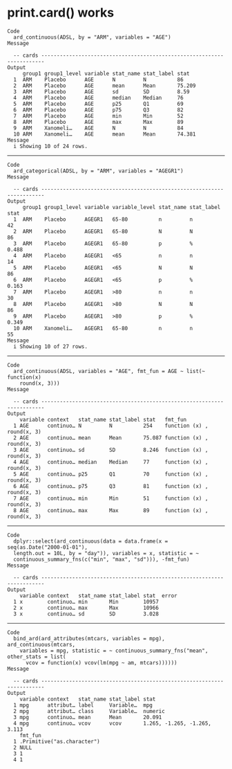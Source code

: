 # print.card() works

    Code
      ard_continuous(ADSL, by = "ARM", variables = "AGE")
    Message
      
      -- cards -----------------------------------------------------------------------
    Output
         group1 group1_level variable stat_name stat_label stat  
      1  ARM    Placebo      AGE      N         N          86    
      2  ARM    Placebo      AGE      mean      Mean       75.209
      3  ARM    Placebo      AGE      sd        SD         8.59  
      4  ARM    Placebo      AGE      median    Median     76    
      5  ARM    Placebo      AGE      p25       Q1         69    
      6  ARM    Placebo      AGE      p75       Q3         82    
      7  ARM    Placebo      AGE      min       Min        52    
      8  ARM    Placebo      AGE      max       Max        89    
      9  ARM    Xanomeli…    AGE      N         N          84    
      10 ARM    Xanomeli…    AGE      mean      Mean       74.381
    Message
      i Showing 10 of 24 rows.

---

    Code
      ard_categorical(ADSL, by = "ARM", variables = "AGEGR1")
    Message
      
      -- cards -----------------------------------------------------------------------
    Output
         group1 group1_level variable variable_level stat_name stat_label stat 
      1  ARM    Placebo      AGEGR1   65-80          n         n          42   
      2  ARM    Placebo      AGEGR1   65-80          N         N          86   
      3  ARM    Placebo      AGEGR1   65-80          p         %          0.488
      4  ARM    Placebo      AGEGR1   <65            n         n          14   
      5  ARM    Placebo      AGEGR1   <65            N         N          86   
      6  ARM    Placebo      AGEGR1   <65            p         %          0.163
      7  ARM    Placebo      AGEGR1   >80            n         n          30   
      8  ARM    Placebo      AGEGR1   >80            N         N          86   
      9  ARM    Placebo      AGEGR1   >80            p         %          0.349
      10 ARM    Xanomeli…    AGEGR1   65-80          n         n          55   
    Message
      i Showing 10 of 27 rows.

---

    Code
      ard_continuous(ADSL, variables = "AGE", fmt_fun = AGE ~ list(~ function(x)
        round(x, 3)))
    Message
      
      -- cards -----------------------------------------------------------------------
    Output
        variable context   stat_name stat_label stat   fmt_fun                   
      1 AGE      continuo… N         N          254    function (x) , round(x, 3)
      2 AGE      continuo… mean      Mean       75.087 function (x) , round(x, 3)
      3 AGE      continuo… sd        SD         8.246  function (x) , round(x, 3)
      4 AGE      continuo… median    Median     77     function (x) , round(x, 3)
      5 AGE      continuo… p25       Q1         70     function (x) , round(x, 3)
      6 AGE      continuo… p75       Q3         81     function (x) , round(x, 3)
      7 AGE      continuo… min       Min        51     function (x) , round(x, 3)
      8 AGE      continuo… max       Max        89     function (x) , round(x, 3)

---

    Code
      dplyr::select(ard_continuous(data = data.frame(x = seq(as.Date("2000-01-01"),
      length.out = 10L, by = "day")), variables = x, statistic = ~
      continuous_summary_fns(c("min", "max", "sd"))), -fmt_fun)
    Message
      
      -- cards -----------------------------------------------------------------------
    Output
        variable context   stat_name stat_label stat  error
      1 x        continuo… min       Min        10957      
      2 x        continuo… max       Max        10966      
      3 x        continuo… sd        SD         3.028      

---

    Code
      bind_ard(ard_attributes(mtcars, variables = mpg), ard_continuous(mtcars,
        variables = mpg, statistic = ~ continuous_summary_fns("mean", other_stats = list(
          vcov = function(x) vcov(lm(mpg ~ am, mtcars))))))
    Message
      
      -- cards -----------------------------------------------------------------------
    Output
        variable context   stat_name stat_label stat                        
      1 mpg      attribut… label     Variable…  mpg                         
      2 mpg      attribut… class     Variable…  numeric                     
      3 mpg      continuo… mean      Mean       20.091                      
      4 mpg      continuo… vcov      vcov       1.265, -1.265, -1.265, 3.113
        fmt_fun                   
      1 .Primitive("as.character")
      2 NULL                      
      3 1                         
      4 1                         

